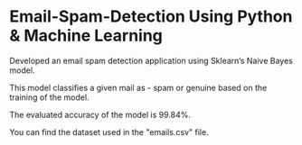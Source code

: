 # Email-Spam-Detection Using Python & Machine Learning

Developed an email spam detection application using Sklearn’s Naive Bayes model.

This model classifies a given mail as - spam or genuine based on the training of the model.

The evaluated accuracy of the model is 99.84%.

You can find the dataset used in the "emails.csv" file.

